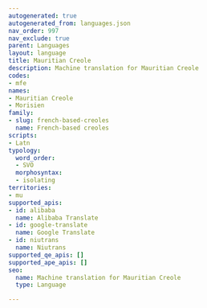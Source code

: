 ```yaml
---
autogenerated: true
autogenerated_from: languages.json
nav_order: 997
nav_exclude: true
parent: Languages
layout: language
title: Mauritian Creole
description: Machine translation for Mauritian Creole
codes:
- mfe
names:
- Mauritian Creole
- Morisien
family:
- slug: french-based-creoles
  name: French-based creoles
scripts:
- Latn
typology:
  word_order:
  - SVO
  morphosyntax:
  - isolating
territories:
- mu
supported_apis:
- id: alibaba
  name: Alibaba Translate
- id: google-translate
  name: Google Translate
- id: niutrans
  name: Niutrans
supported_qe_apis: []
supported_ape_apis: []
seo:
  name: Machine translation for Mauritian Creole
  type: Language

---
```


